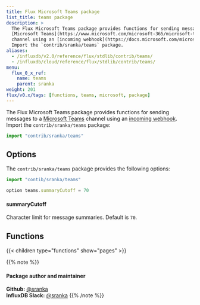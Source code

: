 ```yaml
---
title: Flux Microsoft Teams package
list_title: teams package
description: >
  The Flux Microsoft Teams package provides functions for sending messages to a
  [Microsoft Teams](https://www.microsoft.com/microsoft-365/microsoft-teams/group-chat-software)
  channel using an [incoming webhook](https://docs.microsoft.com/microsoftteams/platform/webhooks-and-connectors/how-to/add-incoming-webhook).
  Import the `contrib/sranka/teams` package.
aliases:
  - /influxdb/v2.0/reference/flux/stdlib/contrib/teams/
  - /influxdb/cloud/reference/flux/stdlib/contrib/teams/
menu:
  flux_0_x_ref:
    name: teams
    parent: sranka
weight: 201
flux/v0.x/tags: [functions, teams, microsoft, package]
---
```


The Flux Microsoft Teams package provides functions for sending messages to a
[Microsoft Teams](https://www.microsoft.com/microsoft-365/microsoft-teams/group-chat-software)
channel using an [incoming webhook](https://docs.microsoft.com/microsoftteams/platform/webhooks-and-connectors/how-to/add-incoming-webhook).
Import the `contrib/sranka/teams` package:

```js
import "contrib/sranka/teams"
```

## Options
The `contrib/sranka/teams` package provides the following options:

```js
import "contib/sranka/teams"

option teams.summaryCutoff = 70
```

#### summaryCutoff
Character limit for message summaries. Default is `70`.

## Functions

{{< children type="functions" show="pages" >}}

{{% note %}}
#### Package author and maintainer
**Github:** [@sranka](https://github.com/sranka)  
**InfluxDB Slack:** [@sranka](https://influxdata.com/slack)
{{% /note %}}
